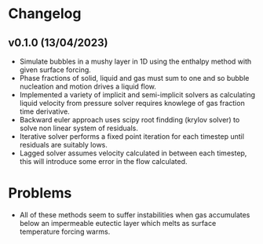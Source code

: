 # Changelog

## v0.1.0 (13/04/2023)

- Simulate bubbles in a mushy layer in 1D using the enthalpy method with given surface forcing.
- Phase fractions of solid, liquid and gas must sum to one and so bubble nucleation and motion drives a liquid flow.
- Implemented a variety of implicit and semi-implicit solvers as calculating liquid velocity from pressure solver requires knowlege of gas fraction time derivative.
- Backward euler approach uses scipy root findding (krylov solver) to solve non linear system of residuals.
- Iterative solver performs a fixed point iteration for each timestep until residuals are suitably lows.
- Lagged solver assumes velocity calculated in between each timestep, this will introduce some error in the flow calculated.

# Problems

- All of these methods seem to suffer instabilities when gas accumulates below an impermeable eutectic layer which melts as surface temperature forcing warms.

